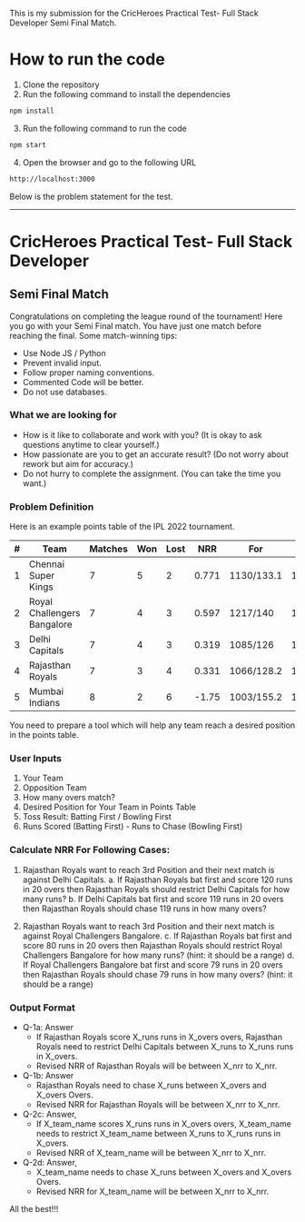 This is my submission for the CricHeroes Practical Test- Full Stack Developer Semi Final Match.

# How to run the code
1. Clone the repository
2. Run the following command to install the dependencies
```bash
npm install
```
3. Run the following command to run the code
```bash
npm start
```
4. Open the browser and go to the following URL
```bash
http://localhost:3000
```

Below is the problem statement for the test.

---

# CricHeroes Practical Test- Full Stack Developer
## Semi Final Match

Congratulations on completing the league round of the tournament! Here you go with your Semi Final match. You have just one match before reaching the final. Some match-winning tips:
- Use Node JS / Python
- Prevent invalid input.
- Follow proper naming conventions.
- Commented Code will be better.
- Do not use databases.

### What we are looking for
- How is it like to collaborate and work with you? (It is okay to ask questions anytime to clear yourself.)
- How passionate are you to get an accurate result? (Do not worry about rework but aim for accuracy.)
- Do not hurry to complete the assignment. (You can take the time you want.)

### Problem Definition
Here is an example points table of the IPL 2022 tournament.

| # | Team                    | Matches | Won | Lost | NRR    | For        | Against    | Pts |
|---|-------------------------|---------|-----|------|--------|------------|------------|-----|
| 1 | Chennai Super Kings     | 7       | 5   | 2    | 0.771  | 1130/133.1 | 1071/138.5 | 10  |
| 2 | Royal Challengers Bangalore | 7    | 4   | 3    | 0.597  | 1217/140   | 1066/131.4 | 8   |
| 3 | Delhi Capitals          | 7       | 4   | 3    | 0.319  | 1085/126   | 1136/137   | 8   |
| 4 | Rajasthan Royals        | 7       | 3   | 4    | 0.331  | 1066/128.2 | 1094/137.1 | 6   |
| 5 | Mumbai Indians          | 8       | 2   | 6    | -1.75  | 1003/155.2 | 1134/138.1 | 4   |

You need to prepare a tool which will help any team reach a desired position in the points table.

### User Inputs
1) Your Team
2) Opposition Team
3) How many overs match?
4) Desired Position for Your Team in Points Table
5) Toss Result: Batting First / Bowling First
6) Runs Scored (Batting First) - Runs to Chase (Bowling First)

### Calculate NRR For Following Cases:
1) Rajasthan Royals want to reach 3rd Position and their next match is against Delhi Capitals.
   a. If Rajasthan Royals bat first and score 120 runs in 20 overs then Rajasthan Royals should restrict Delhi Capitals for how many runs?
   b. If Delhi Capitals bat first and score 119 runs in 20 overs then Rajasthan Royals should chase 119 runs in how many overs?

2) Rajasthan Royals want to reach 3rd Position and their next match is against Royal Challengers Bangalore.
   c. If Rajasthan Royals bat first and score 80 runs in 20 overs then Rajasthan Royals should restrict Royal Challengers Bangalore for how many runs? (hint: it should be a range)
   d. If Royal Challengers Bangalore bat first and score 79 runs in 20 overs then Rajasthan Royals should chase 79 runs in how many overs? (hint: it should be a range)

### Output Format
- Q-1a: Answer
    - If Rajasthan Royals score X_runs runs in X_overs overs, Rajasthan Royals need to restrict Delhi Capitals between X_runs to X_runs runs in X_overs.
    - Revised NRR of Rajasthan Royals will be between X_nrr to X_nrr.
- Q-1b: Answer
    - Rajasthan Royals need to chase X_runs between X_overs and X_overs Overs.
    - Revised NRR for Rajasthan Royals will be between X_nrr to X_nrr.
- Q-2c: Answer,
    - If X_team_name scores X_runs runs in X_overs overs, X_team_name needs to restrict X_team_name between X_runs to X_runs runs in X_overs.
    - Revised NRR of X_team_name will be between X_nrr to X_nrr.
- Q-2d: Answer,
    - X_team_name needs to chase X_runs between X_overs and X_overs Overs.
    - Revised NRR for X_team_name will be between X_nrr to X_nrr.

All the best!!!
